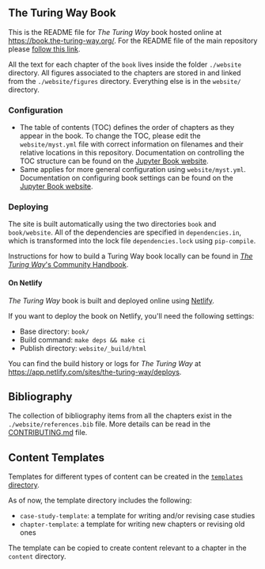 ## The Turing Way Book

This is the README file for _The Turing Way_ book hosted online at https://book.the-turing-way.org/.
For the README file of the main repository please [follow this link](https://github.com/the-turing-way/the-turing-way/blob/main/README.md).

All the text for each chapter of the `book` lives inside the folder `./website` directory.
All figures associated to the chapters are stored in and linked from the `./website/figures` directory.
Everything else is in the `website/` directory.

### Configuration

- The table of contents (TOC) defines the order of chapters as they appear in the book.
To change the TOC, please edit the `website/myst.yml` file with correct information on filenames and their relative locations in this repository.
Documentation on controlling the TOC structure can be found on the [Jupyter Book website](https://jupyterbook.org/customize/toc.html).
- Same applies for more general configuration using `website/myst.yml`.
Documentation on configuring book settings can be found on the [Jupyter Book website](https://jupyterbook.org/customize/config.html).

### Deploying

The site is built automatically using the two directories `book` and `book/website`.
All of the dependencies are specified in `dependencies.in`, which is transformed into the lock file `dependencies.lock` using `pip-compile`.

Instructions for how to build a Turing Way book locally can be found in [_The Turing Way_'s Community Handbook](https://book.the-turing-way.org/community-handbook/local-build).

#### On Netlify

_The Turing Way_ book is built and deployed online using [Netlify](https://www.netlify.com/).

If you want to deploy the book on Netlify, you'll need the following settings:

- Base directory: `book/`
- Build command: `make deps && make ci`
- Publish directory: `website/_build/html`

You can find the build history or logs for _The Turing Way_ at https://app.netlify.com/sites/the-turing-way/deploys.

## Bibliography

The collection of bibliography items from all the chapters exist in the `./website/references.bib` file.
More details can be read in the [CONTRIBUTING.md](https://github.com/the-turing-way/the-turing-way/blob/main/CONTRIBUTING.md#referencing-and-citing) file.

## Content Templates

Templates for different types of content can be created in the [`templates` directory](./templates).

As of now, the template directory includes the following:
* `case-study-template`: a template for writing and/or revising case studies
* `chapter-template`: a template for writing new chapters or revising old ones

The template can be copied to create content relevant to a chapter in the `content` directory.

